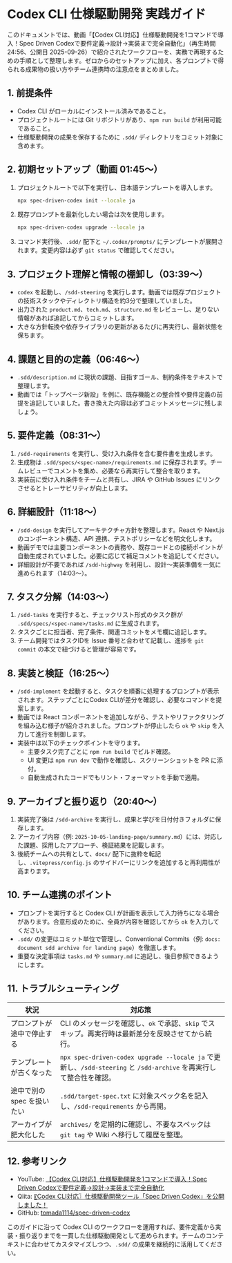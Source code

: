# Codex CLI 仕様駆動開発 実践ガイド

このドキュメントでは、動画「【Codex CLI対応】仕様駆動開発を1コマンドで導入！Spec Driven Codexで要件定義→設計→実装まで完全自動化」（再生時間 24:56、公開日 2025-09-26）で紹介されたワークフローを、実務で再現するための手順として整理します。ゼロからのセットアップに加え、各プロンプトで得られる成果物の扱い方やチーム連携時の注意点をまとめました。

## 1. 前提条件
- Codex CLI がローカルにインストール済みであること。
- プロジェクトルートには Git リポジトリがあり、`npm run build` が利用可能であること。
- 仕様駆動開発の成果を保存するために `.sdd/` ディレクトリをコミット対象に含めます。

## 2. 初期セットアップ（動画 01:45〜）
1. プロジェクトルートで以下を実行し、日本語テンプレートを導入します。
   ```bash
   npx spec-driven-codex init --locale ja
   ```
2. 既存プロンプトを最新化したい場合は次を使用します。
   ```bash
   npx spec-driven-codex upgrade --locale ja
   ```
3. コマンド実行後、`.sdd/` 配下と `~/.codex/prompts/` にテンプレートが展開されます。変更内容は必ず `git status` で確認してください。

## 3. プロジェクト理解と情報の棚卸し（03:39〜）
- `codex` を起動し、`/sdd-steering` を実行します。動画では既存プロジェクトの技術スタックやディレクトリ構造を約3分で整理していました。
- 出力された `product.md`、`tech.md`、`structure.md` をレビューし、足りない情報があれば追記してからコミットします。
- 大きな方針転換や依存ライブラリの更新があるたびに再実行し、最新状態を保ちます。

## 4. 課題と目的の定義（06:46〜）
- `.sdd/description.md` に現状の課題、目指すゴール、制約条件をテキストで整理します。
- 動画では「トップページ新設」を例に、既存機能との整合性や要件定義の前提を追記していました。書き換えた内容は必ずコミットメッセージに残しましょう。

## 5. 要件定義（08:31〜）
1. `/sdd-requirements` を実行し、受け入れ条件を含む要件書を生成します。
2. 生成物は `.sdd/specs/<spec-name>/requirements.md` に保存されます。チームレビューでコメントを集め、必要なら再実行して整合を取ります。
3. 実装前に受け入れ条件をチームと共有し、JIRA や GitHub Issues にリンクさせるとトレーサビリティが向上します。

## 6. 詳細設計（11:18〜）
- `/sdd-design` を実行してアーキテクチャ方針を整理します。React や Next.js のコンポーネント構造、API 連携、テストポリシーなどを明文化します。
- 動画デモでは主要コンポーネントの責務や、既存コードとの接続ポイントが自動生成されていました。必要に応じて補足コメントを追記してください。
- 詳細設計が不要であれば `/sdd-highway` を利用し、設計〜実装準備を一気に進められます（14:03〜）。

## 7. タスク分解（14:03〜）
1. `/sdd-tasks` を実行すると、チェックリスト形式のタスク群が `.sdd/specs/<spec-name>/tasks.md` に生成されます。
2. タスクごとに担当者、完了条件、関連コミットをメモ欄に追記します。
3. チーム開発ではタスクIDを Issue 番号と合わせて記載し、進捗を `git commit` の本文で紐づけると管理が容易です。

## 8. 実装と検証（16:25〜）
- `/sdd-implement` を起動すると、タスクを順番に処理するプロンプトが表示されます。ステップごとにCodex CLIが差分を確認し、必要なコマンドを提案します。
- 動画では React コンポーネントを追加しながら、テストやリファクタリングを組み込む様子が紹介されました。プロンプトが停止したら `ok` や `skip` を入力して進行を制御します。
- 実装中は以下のチェックポイントを守ります。
  - 主要タスク完了ごとに `npm run build` でビルド確認。
  - UI 変更は `npm run dev` で動作を確認し、スクリーンショットを PR に添付。
  - 自動生成されたコードでもリント・フォーマットを手動で適用。

## 9. アーカイブと振り返り（20:40〜）
1. 実装完了後は `/sdd-archive` を実行し、成果と学びを日付付きフォルダに保存します。
2. アーカイブ内容（例: `2025-10-05-landing-page/summary.md`）には、対応した課題、採用したアプローチ、検証結果を記載します。
3. 後続チームへの共有として、`docs/` 配下に抜粋を転記し、`.vitepress/config.js` のサイドバーにリンクを追加すると再利用性が高まります。

## 10. チーム連携のポイント
- プロンプトを実行すると Codex CLI が計画を表示して入力待ちになる場合があります。合意形成のために、全員が内容を確認してから `ok` を入力してください。
- `.sdd/` の変更はコミット単位で管理し、Conventional Commits（例: `docs: document sdd archive for landing page`）を徹底します。
- 重要な決定事項は `tasks.md` や `summary.md` に追記し、後日参照できるようにします。

## 11. トラブルシューティング
| 状況 | 対応策 |
| --- | --- |
| プロンプトが途中で停止する | CLI のメッセージを確認し、`ok` で承認、`skip` でスキップ。再実行時は最新差分を反映させてから続行。 |
| テンプレートが古くなった | `npx spec-driven-codex upgrade --locale ja` で更新し、`/sdd-steering` と `/sdd-archive` を再実行して整合性を確認。 |
| 途中で別の spec を扱いたい | `.sdd/target-spec.txt` に対象スペック名を記入し、`/sdd-requirements` から再開。 |
| アーカイブが肥大化した | `archives/` を定期的に確認し、不要なスペックは `git tag` や Wiki へ移行して履歴を整理。 |

## 12. 参考リンク
- YouTube: [【Codex CLI対応】仕様駆動開発を1コマンドで導入！Spec Driven Codexで要件定義→設計→実装まで完全自動化](https://youtu.be/1EQllS_3TJo?si=TtT7LlsuplMFP4UF)
- Qiita: [〖Codex CLI対応〗仕様駆動開発ツール「Spec Driven Codex」を公開しました！](https://qiita.com/tomada/items/781d6eb5b79e5873d9ab)
- GitHub: [tomada1114/spec-driven-codex](https://github.com/tomada1114/spec-driven-codex)

このガイドに沿って Codex CLI のワークフローを運用すれば、要件定義から実装・振り返りまでを一貫した仕様駆動開発として進められます。チームのコンテキストに合わせてカスタマイズしつつ、`.sdd/` の成果を継続的に活用してください。



